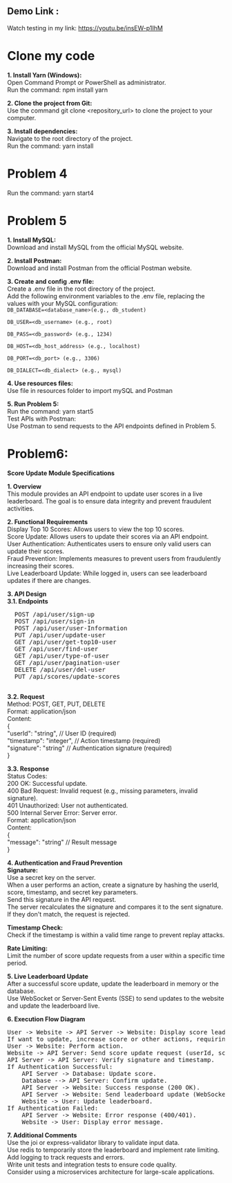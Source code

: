 
## Demo Link :
Watch testing in my link: https://youtu.be/insEW-p1IhM
  

# Clone my code
**1. Install Yarn (Windows):**  
  Open Command Prompt or PowerShell as administrator.  
  Run the command: npm install yarn  
  
**2. Clone the project from Git:**  
  Use the command git clone <repository_url> to clone the project to your computer.  
  
**3. Install dependencies:**  
  Navigate to the root directory of the project.  
  Run the command: yarn install  
  
  
# Problem 4 
Run the command: yarn start4  
  

# Problem 5   
**1. Install MySQL:**  
Download and install MySQL from the official MySQL website.  
  
**2. Install Postman:**  
Download and install Postman from the official Postman website.  

**3. Create and config .env file:**  
Create a .env file in the root directory of the project.  
Add the following environment variables to the .env file, replacing the values with your MySQL configuration:  
<code>DB_DATABASE=<database_name>(e.g., db_student)  
DB_USER=<db_username>  (e.g., root)  
DB_PASS=<db_password>  (e.g., 1234)  
DB_HOST=<db_host_address> (e.g., localhost)  
DB_PORT=<db_port> (e.g., 3306)  
DB_DIALECT=<db_dialect> (e.g., mysql)</code>  
  
**4. Use resources files:**  
Use file in resources folder to import mySQL and Postman  
  
**5. Run Problem 5:**  
Run the command: yarn start5  
Test APIs with Postman:  
Use Postman to send requests to the API endpoints defined in Problem 5.  
  
  
# Problem6:  
**Score Update Module Specifications**  
  
**1. Overview**  
This module provides an API endpoint to update user scores in a live leaderboard. The goal is to ensure data integrity and prevent fraudulent activities.  
  
**2. Functional Requirements**  
Display Top 10 Scores: Allows users to view the top 10 scores.  
Score Update: Allows users to update their scores via an API endpoint.  
User Authentication: Authenticates users to ensure only valid users can update their scores.  
Fraud Prevention: Implements measures to prevent users from fraudulently increasing their scores.  
Live Leaderboard Update: While logged in, users can see leaderboard updates if there are changes.  
  
**3. API Design**  
  **3.1. Endpoints**  
  <pre>
  POST /api/user/sign-up  
  POST /api/user/sign-in  
  POST /api/user/user-Information  
  PUT /api/user/update-user  
  GET /api/user/get-top10-user  
  GET /api/user/find-user  
  GET /api/user/type-of-user  
  GET /api/user/pagination-user  
  DELETE /api/user/del-user  
  PUT /api/scores/update-scores  
  </pre>
    
  **3.2. Request**  
  Method: POST, GET, PUT, DELETE  
  Format: application/json  
  Content:  
  {  
  "userId": "string", // User ID (required)  
  "timestamp": "integer", // Action timestamp (required)  
  "signature": "string" // Authentication signature (required)  
  }  
    
  **3.3. Response**  
  Status Codes:  
  200 OK: Successful update.  
  400 Bad Request: Invalid request (e.g., missing parameters, invalid signature).  
  401 Unauthorized: User not authenticated.  
  500 Internal Server Error: Server error.  
  Format: application/json  
  Content:  
  {  
  "message": "string" // Result message  
  }  
    
**4. Authentication and Fraud Prevention**  
**Signature:**  
Use a secret key on the server.  
When a user performs an action, create a signature by hashing the userId, score, timestamp, and secret key parameters.  
Send this signature in the API request.  
The server recalculates the signature and compares it to the sent signature. If they don't match, the request is rejected.  
  
**Timestamp Check:**  
Check if the timestamp is within a valid time range to prevent replay attacks.  
  
**Rate Limiting:**  
Limit the number of score update requests from a user within a specific time period.  
  
**5. Live Leaderboard Update**  
After a successful score update, update the leaderboard in memory or the database.  
Use WebSocket or Server-Sent Events (SSE) to send updates to the website and update the leaderboard live.  
    
**6. Execution Flow Diagram**  
<pre>
User -> Website -> API Server -> Website: Display score leaderboard.
If want to update, increase score or other actions, requiring login or registration.
User -> Website: Perform action.
Website -> API Server: Send score update request (userId, score, timestamp, signature).
API Server -> API Server: Verify signature and timestamp.
If Authentication Successful:
    API Server -> Database: Update score.
    Database --> API Server: Confirm update.
    API Server -> Website: Success response (200 OK).
    API Server -> Website: Send leaderboard update (WebSocket/SSE).
    Website -> User: Update leaderboard.
If Authentication Failed:
    API Server -> Website: Error response (400/401).
    Website -> User: Display error message.
</pre>
  
**7. Additional Comments**  
Use the joi or express-validator library to validate input data.  
Use redis to temporarily store the leaderboard and implement rate limiting.  
Add logging to track requests and errors.  
Write unit tests and integration tests to ensure code quality.  
Consider using a microservices architecture for large-scale applications.  

